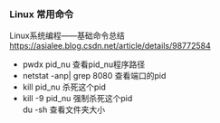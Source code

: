 ### Linux 常用命令

Linux系统编程——基础命令总结
https://asialee.blog.csdn.net/article/details/98772584

- pwdx pid_nu 查看pid_nu程序路径 
- netstat -anp| grep 8080  查看端口的pid
- kill pid_nu  杀死这个pid
- kill -9 pid_nu 强制杀死这个pid  
du    -sh  查看文件夹大小
